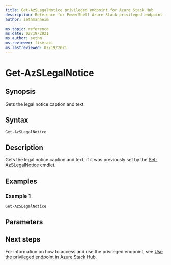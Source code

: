 ```yaml
---
title: Get-AzSLegalNotice privileged endpoint for Azure Stack Hub
description: Reference for PowerShell Azure Stack privileged endpoint - AzSLegalNotice
author: sethmanheim

ms.topic: reference
ms.date: 02/19/2021
ms.author: sethm
ms.reviewer: fiseraci
ms.lastreviewed: 02/19/2021
---
```


# Get-AzSLegalNotice

## Synopsis
Gets the legal notice caption and text.

## Syntax

```
Get-AzSLegalNotice
```

## Description
Gets the legal notice caption and text, if it was previously set by the [Set-AzSLegalNotice](set-azslegalnotice.md) cmdlet.

## Examples

### Example 1
```
Get-AzSLegalNotice 
```

## Parameters


## Next steps

For information on how to access and use the privileged endpoint, see [Use the privileged endpoint in Azure Stack Hub](../../operator/azure-stack-privileged-endpoint.md).
